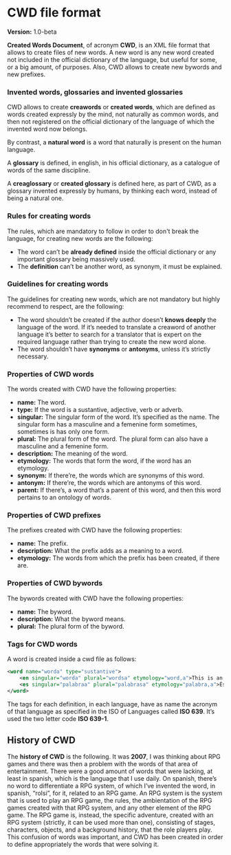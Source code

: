 # CWD file format
**Version:** 1.0-beta

**Created Words Document**, of acronym **CWD**, is an XML file format that allows to create files of new words. A new word is any new word created not included in the official dictionary of the language, but useful for some, or a big amount, of purposes. Also, CWD allows to create new bywords and new prefixes.

### Invented words, glossaries and invented glossaries

CWD allows to create **creawords** or **created words**, which are defined as words created expressly by the mind, not naturally as common words, and then not registered on the official dictionary of the language of which the invented word now belongs.

By contrast, a **natural word** is a word that naturally is present on the human language.

A **glossary** is defined, in english, in his official dictionary, as a catalogue of words of the same discipline.

A **creaglossary** or **created glossary** is defined here, as part of CWD, as a glossary invented expressly by humans, by thinking each word, instead of being a natural one.

### Rules for creating words

The rules, which are mandatory to follow in order to don't break the language, for creating new words are the following:

- The word can’t be **already defined** inside the official dictionary or any important glossary being massively used.
- The **definition** can’t be another word, as synonym, it must be explained.

### Guidelines for creating words

The guidelines for creating new words, which are not mandatory but highly recommend to respect, are the following:

- The word shouldn’t be created if the author doesn’t **knows deeply** the language of the word. If it’s needed to translate a creaword of another language it’s better to search for a translator that is expert on the required language rather than trying to create the new word alone.
- The word shouldn’t have **synonyms** or **antonyms**, unless it’s strictly necessary.

### Properties of CWD words

The words created with CWD have the following properties:

- **name:** The word.
- **type:** If the word is a sustantive, adjective, verb or adverb.
- **singular:** The singular form of the word. It’s specified as the name. The singular form has a masculine and a femenine form sometimes, sometimes is has only one form.
- **plural:** The plural form of the word. The plural form can also have a masculine and a femenine form.
- **description:** The meaning of the word.
- **etymology:** The words that form the word, if the word has an etymology.
- **synonym:** If there’re, the words which are synonyms of this word.
- **antonym:** If there’re, the words which are antonyms of this word.
- **parent:** If there’s, a word that’s a parent of this word, and then this word pertains to an ontology of words.

### Properties of CWD prefixes

The prefixes created with CWD have the following properties:

- **name:** The prefix.
- **description:** What the prefix adds as a meaning to a word.
- **etymology:** The words from which the prefix has been created, if there are.

### Properties of CWD bywords

The bywords created with CWD have the following properties:

- **name:** The byword.
- **description:** What the byword means.
- **plural:** The plural form of the byword.

### Tags for CWD words

A word is created inside a cwd file as follows:

```xml
<word name="worda" type="sustantive">
	<en singular="worda" plural="wordsa" etymology="word,a">This is an example word.</en>
	<es singular="palabraa" plural="palabrasa" etymology="palabra,a">Ésta es una palabra de ejemplo.</es>
</word>
```

The tags for each definition, in each language, have as name the acronym of that language as specified in the ISO of Languages called **ISO 639**. It’s used the two letter code **ISO 639-1**.

## History of CWD

The **history of CWD** is the following. It was **2007**, I was thinking about RPG games and there was then a problem with the words of that area of entertainment. There were a good amount of words that were lacking, at least in spanish, which is the language that I use daily. On spanish, there’s no word to differentiate a RPG system, of which I’ve invented the word, in spanish, “rolsi”, for it, related to an RPG game. An RPG system is the system that is used to play an RPG game, the rules, the ambientation of the RPG games created with that RPG system, and any other element of the RPG game. The RPG game is, instead, the specific adventure, created with an RPG system (strictly, it can be used more than one), consisting of stages, characters, objects, and a background history, that the role players play. This confusion of words was important, and CWD has been created in order to define appropriately the words that were solving it.
